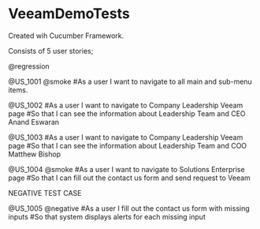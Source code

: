# VeeamDemoTests
Created wih Cucumber Framework.

Consists of 5 user stories;

@regression

@US_1001 @smoke
  #As a user I want to navigate to all main and sub-menu items.

@US_1002 
  #As a user I want to navigate to Company Leadership Veeam page
  #So that I can see the information about Leadership Team and CEO Anand Eswaran
          
@US_1003 
  #As a user I want to navigate to Company Leadership Veeam page
  #So that I can see the information about Leadership Team and COO Matthew Bishop
          
@US_1004 @smoke
  #As a user I want to navigate to Solutions Enterprise page
  #So that I can fill out the contact us form and send request to Veeam
          
NEGATIVE TEST CASE

@US_1005 @negative
  #As a user I fill out the contact us form with missing inputs
  #So that system displays alerts for each missing input
